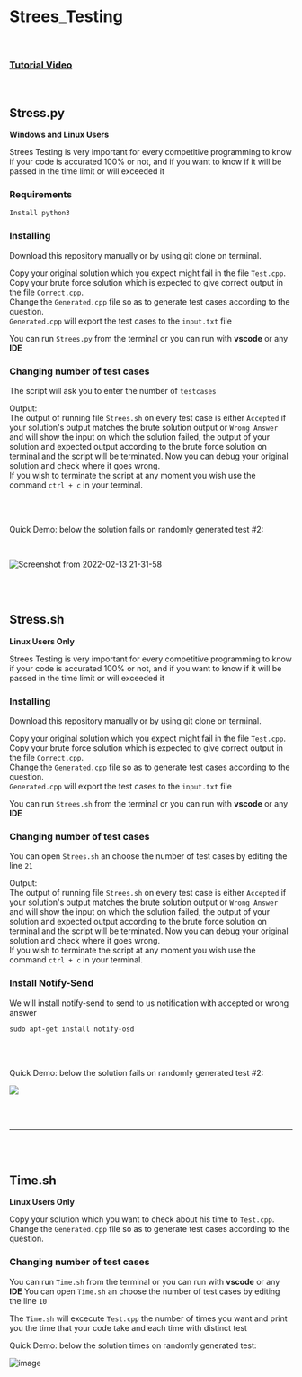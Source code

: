 # Strees_Testing

<br>

### [Tutorial Video](https://www.youtube.com/watch?v=8UvUyVjpWdU)

<br>

## Stress.py

**Windows and Linux Users**

Strees Testing is very important for every competitive programming to know if your code is accurated 100% or not, and if you want to know if it will be passed in the time limit or will exceeded it

### Requirements

```
Install python3
```
### Installing
Download this repository manually or by using git clone on terminal.

Copy your original solution which you expect might fail in the file `Test.cpp`. <br>
Copy your brute force solution which is expected to give correct output in the file `Correct.cpp`. <br>
Change the `Generated.cpp` file so as to generate test cases according to the question. <br>
`Generated.cpp` will export the test cases to the `input.txt` file

You can run `Strees.py` from the terminal or you can run with **vscode** or any **IDE**

### Changing number of test cases

The script will ask you to enter the number of `testcases`

Output:<br> The output of running file `Strees.sh` on every test case is either `Accepted` if your solution's output matches the brute solution output or `Wrong Answer` and will show the input on which the solution failed, the output of your solution and expected output according to the brute force solution on terminal and the script will be terminated. Now you can debug your original solution and check where it goes wrong. <br>
If you wish to terminate the script at any moment you wish use the command `ctrl + c` in your terminal.<br>

<br> <br>

Quick Demo: below the solution fails on randomly generated test #2: 

<br>

![Screenshot from 2022-02-13 21-31-58](https://user-images.githubusercontent.com/63050133/153771507-b75281bf-a75c-4b32-bf22-e5859c81fd4e.png)

<br><br>

## Stress.sh

**Linux Users Only**

Strees Testing is very important for every competitive programming to know if your code is accurated 100% or not, and if you want to know if it will be passed in the time limit or will exceeded it

### Installing
Download this repository manually or by using git clone on terminal.

Copy your original solution which you expect might fail in the file `Test.cpp`. <br>
Copy your brute force solution which is expected to give correct output in the file `Correct.cpp`. <br>
Change the `Generated.cpp` file so as to generate test cases according to the question. <br>
`Generated.cpp` will export the test cases to the `input.txt` file

You can run `Strees.sh` from the terminal or you can run with **vscode** or any **IDE**

### Changing number of test cases
You can open `Strees.sh` an choose the number of test cases by editing the line `21`

Output:<br> The output of running file `Strees.sh` on every test case is either `Accepted` if your solution's output matches the brute solution output or `Wrong Answer` and will show the input on which the solution failed, the output of your solution and expected output according to the brute force solution on terminal and the script will be terminated. Now you can debug your original solution and check where it goes wrong. <br>
If you wish to terminate the script at any moment you wish use the command `ctrl + c` in your terminal.<br>

### Install Notify-Send


We will install notify-send to send to us notification with accepted or wrong answer


```
sudo apt-get install notify-osd
```

<br> <br>

Quick Demo: below the solution fails on randomly generated test #2: <br>

![  ](https://i.ibb.co/3drRPL4/Screenshot-from-2022-02-09-23-19-36.png)


<br><br>
<hr>
<br><br>

## Time.sh

**Linux Users Only**

Copy your solution which you want to check about his time to `Test.cpp`. <br>
Change the `Generated.cpp` file so as to generate test cases according to the question. <br>

### Changing number of test cases

You can run `Time.sh` from the terminal or you can run with **vscode** or any **IDE**
You can open `Time.sh` an choose the number of test cases by editing the line `10`

The `Time.sh` will excecute `Test.cpp` the number of times you want and print you the time that your code take and each time with distinct test

Quick Demo: below the solution times on randomly generated test: <br>

![image](https://user-images.githubusercontent.com/63050133/153291510-924cd5ec-ea1b-4421-8947-ccd0419f2dda.png)
